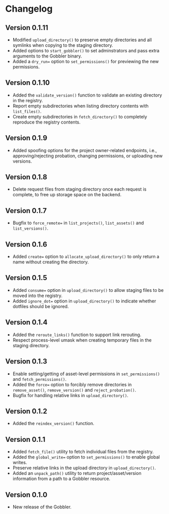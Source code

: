 # Changelog

## Version 0.1.11

- Modified `upload_directory()` to preserve empty directories and all symlinks when copying to the staging directory.
- Added options to `start_gobbler()` to set adminstrators and pass extra arguments to the Gobbler binary.
- Added a `dry_run=` option to `set_permissions()` for previewing the new permissions.

## Version 0.1.10

- Added the `validate_version()` function to validate an existing directory in the registry.
- Report empty subdirectories when listing directory contents with `list_files()`.
- Create empty subdirectories in `fetch_directory()` to completely reproduce the registry contents.

## Version 0.1.9

- Added spoofing options for the project owner-related endpoints, i.e., approving/rejecting probation, changing permissions, or uploading new versions.

## Version 0.1.8

- Delete request files from staging directory once each request is complete, to free up storage space on the backend.

## Version 0.1.7

- Bugfix to `force_remote=` in `list_projects()`, `list_assets()` and `list_versions()`.

## Version 0.1.6

- Added `create=` option to `allocate_upload_directory()` to only return a name without creating the directory.

## Version 0.1.5

- Added `consume=` option in `upload_directory()` to allow staging files to be moved into the registry.
- Added `ignore_dot=` option in `upload_directory()` to indicate whether dotfiles should be ignored.

## Version 0.1.4

- Added the `reroute_links()` function to support link rerouting.
- Respect process-level umask when creating temporary files in the staging directory.

## Version 0.1.3

- Enable setting/getting of asset-level permissions in `set_permissions()` and `fetch_permissions()`.
- Added the `force=` option to forcibly remove directories in `remove_asset()`, `remove_version()` and `reject_probation()`.
- Bugfix for handling relative links in `upload_directory()`.

## Version 0.1.2

- Added the `reindex_version()` function.

## Version 0.1.1

- Added `fetch_file()` utility to fetch individual files from the registry.
- Added the `global_write=` option to `set_permissions()` to enable global writes.
- Preserve relative links in the upload directory in `upload_directory()`. 
- Added an `unpack_path()` utility to return project/asset/version information from a path to a Gobbler resource.

## Version 0.1.0

- New release of the Gobbler.
